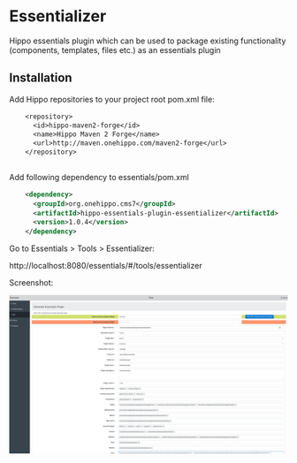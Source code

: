 # Essentializer

Hippo essentials plugin which can be used to package existing functionality (components, templates, files etc.) 
as an essentials plugin


## Installation

Add Hippo repositories to your project root pom.xml file: 

```
    <repository>
      <id>hippo-maven2-forge</id>
      <name>Hippo Maven 2 Forge</name>
      <url>http://maven.onehippo.com/maven2-forge</url>
    </repository>
  

```


Add following dependency to essentials/pom.xml


```xml
    <dependency>
      <groupId>org.onehippo.cms7</groupId>
      <artifactId>hippo-essentials-plugin-essentializer</artifactId>
      <version>1.0.4</version>
    </dependency>

```


Go to Essentials > Tools > Essentializer:

http://localhost:8080/essentials/#/tools/essentializer

Screenshot: 

![Essentializer](/screen.png)

